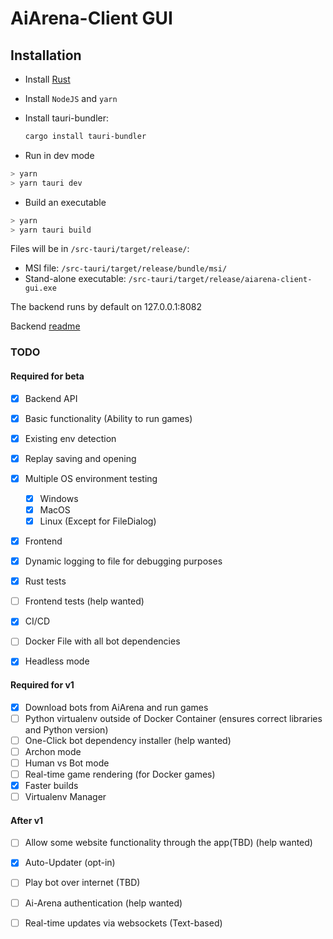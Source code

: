 # AiArena-Client GUI

## Installation
- Install [Rust](https://www.rust-lang.org/tools/install)
- Install `NodeJS` and `yarn`
- Install tauri-bundler:
  ```bash
  cargo install tauri-bundler
  ```
  
- Run in dev mode<br>
```bash
> yarn
> yarn tauri dev
```
- Build an executable <br>
```bash
> yarn
> yarn tauri build
```

Files will be in `/src-tauri/target/release/`:
- MSI file: `/src-tauri/target/release/bundle/msi/`
- Stand-alone executable: `/src-tauri/target/release/aiarena-client-gui.exe`

The backend runs by default on 127.0.0.1:8082<br>

Backend [readme](backend/README.md)


### TODO

#### Required for beta
- [x] Backend API
- [x] Basic functionality (Ability to run games)
- [x] Existing env detection
- [x] Replay saving and opening
- [x] Multiple OS environment testing
  - [x] Windows
  - [x] MacOS
  - [x] Linux (Except for FileDialog)
- [x] Frontend
- [x] Dynamic logging to file for debugging purposes
- [x] Rust tests
- [ ] Frontend tests (help wanted)
- [x] CI/CD
- [ ] Docker File with all bot dependencies
- [x] Headless mode


#### Required for v1
- [x] Download bots from AiArena and run games
- [ ] Python virtualenv outside of Docker Container (ensures correct libraries and Python version)
- [ ] One-Click bot dependency installer (help wanted)
- [ ] Archon mode
- [ ] Human vs Bot mode
- [ ] Real-time game rendering (for Docker games)
- [x] Faster builds
- [ ] Virtualenv Manager

#### After v1
- [ ] Allow some website functionality through the app(TBD) (help wanted)
- [x] Auto-Updater (opt-in)
- [ ] Play bot over internet (TBD)
- [ ] Ai-Arena authentication (help wanted)
- [ ] Real-time updates via websockets (Text-based)

